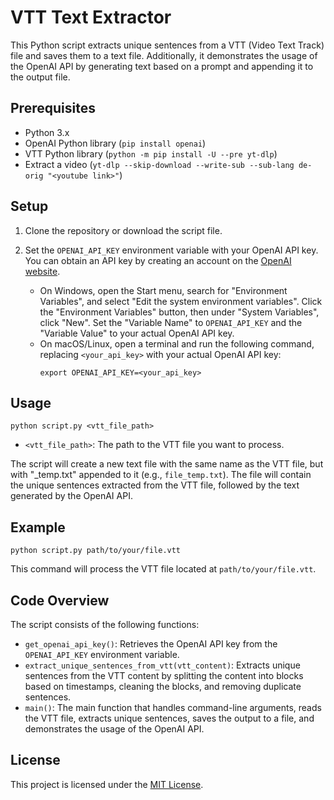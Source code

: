 
# VTT Text Extractor

This Python script extracts unique sentences from a VTT (Video Text Track) file and saves them to a text file. Additionally, it demonstrates the usage of the OpenAI API by generating text based on a prompt and appending it to the output file.

## Prerequisites

- Python 3.x
- OpenAI Python library (`pip install openai`)
- VTT Python library (`python -m pip install -U --pre yt-dlp`)
- Extract a video (`yt-dlp --skip-download --write-sub --sub-lang de-orig "<youtube link>"`)

## Setup

1. Clone the repository or download the script file.
2. Set the `OPENAI_API_KEY` environment variable with your OpenAI API key. You can obtain an API key by creating an account on the [OpenAI website](https://openai.com/).

   - On Windows, open the Start menu, search for "Environment Variables", and select "Edit the system environment variables". Click the "Environment Variables" button, then under "System Variables", click "New". Set the "Variable Name" to `OPENAI_API_KEY` and the "Variable Value" to your actual OpenAI API key.
   - On macOS/Linux, open a terminal and run the following command, replacing `<your_api_key>` with your actual OpenAI API key:
     ```
     export OPENAI_API_KEY=<your_api_key>
     ```

## Usage

```python script.py <vtt_file_path>```

- `<vtt_file_path>`: The path to the VTT file you want to process.

The script will create a new text file with the same name as the VTT file, but with "_temp.txt" appended to it (e.g., `file_temp.txt`). The file will contain the unique sentences extracted from the VTT file, followed by the text generated by the OpenAI API.

## Example

```python script.py path/to/your/file.vtt``` 

This command will process the VTT file located at `path/to/your/file.vtt`.

## Code Overview

The script consists of the following functions:

- `get_openai_api_key()`: Retrieves the OpenAI API key from the `OPENAI_API_KEY` environment variable.
- `extract_unique_sentences_from_vtt(vtt_content)`: Extracts unique sentences from the VTT content by splitting the content into blocks based on timestamps, cleaning the blocks, and removing duplicate sentences.
- `main()`: The main function that handles command-line arguments, reads the VTT file, extracts unique sentences, saves the output to a file, and demonstrates the usage of the OpenAI API.

## License

This project is licensed under the [MIT License](LICENSE).

